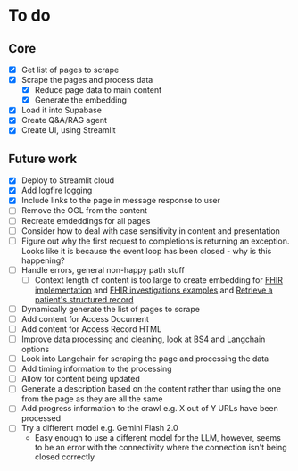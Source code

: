 # To do

## Core

- [X] Get list of pages to scrape
- [X] Scrape the pages and process data
  - [X] Reduce page data to main content
  - [X] Generate the embedding
- [X] Load it into Supabase
- [X] Create Q&A/RAG agent
- [X] Create UI, using Streamlit

## Future work

- [X] Deploy to Streamlit cloud
- [X] Add logfire logging
- [X] Include links to the page in message response to user
- [ ] Remove the OGL from the content
- [ ] Recreate emdeddings for all pages
- [ ] Consider how to deal with case sensitivity in content and presentation
- [ ] Figure out why the first request to completions is returning an exception. Looks like it is because the event loop
  has been closed - why is this happening?
- [ ] Handle errors, general non-happy path stuff
  - [ ] Context length of content is too large to create embedding for
    [FHIR implementation](https://developer.nhs.uk/apis/gpconnect-1-6-0/development_fhir_api_guidance.html) and
    [FHIR investigations examples](https://developer.nhs.uk/apis/gpconnect-1-6-0/accessrecord_structured_development_fhir_examples_pathology.html) and
    [Retrieve a patient's structured record](https://developer.nhs.uk/apis/gpconnect-1-6-0/accessrecord_structured_development_retrieve_patient_record.html)
- [ ] Dynamically generate the list of pages to scrape
- [ ] Add content for Access Document
- [ ] Add content for Access Record HTML
- [ ] Improve data processing and cleaning, look at BS4 and Langchain options
- [ ] Look into Langchain for scraping the page and processing the data
- [ ] Add timing information to the processing
- [ ] Allow for content being updated
- [ ] Generate a description based on the content rather than using the one from the page as they are all the same
- [ ] Add progress information to the crawl e.g. X out of Y URLs have been processed
- [ ] Try a different model e.g. Gemini Flash 2.0
  - Easy enough to use a different model for the LLM, however, seems to be an error with the connectivity where the
    connection isn't being closed correctly
